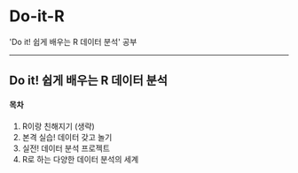 # Do-it-R
'Do it! 쉽게 배우는 R 데이터 분석' 공부

***
## Do it! 쉽게 배우는 R 데이터 분석

#### 목차
1. R이랑 친해지기 (생략)
2. 본격 실습! 데이터 갖고 놀기
3. 실전! 데이터 분석 프로젝트
4. R로 하는 다양한 데이터 분석의 세계
